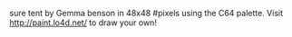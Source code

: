 sure tent by Gemma benson in 48x48 #pixels using the C64 palette. Visit http://paint.lo4d.net/ to draw your own! 